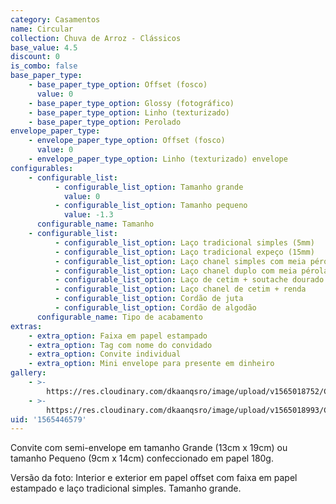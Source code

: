 ```yaml
---
category: Casamentos
name: Circular
collection: Chuva de Arroz - Clássicos
base_value: 4.5
discount: 0
is_combo: false
base_paper_type:
    - base_paper_type_option: Offset (fosco)
      value: 0
    - base_paper_type_option: Glossy (fotográfico)
    - base_paper_type_option: Linho (texturizado)
    - base_paper_type_option: Perolado
envelope_paper_type:
    - envelope_paper_type_option: Offset (fosco)
      value: 0
    - envelope_paper_type_option: Linho (texturizado) envelope
configurables:
    - configurable_list:
          - configurable_list_option: Tamanho grande
            value: 0
          - configurable_list_option: Tamanho pequeno
            value: -1.3
      configurable_name: Tamanho
    - configurable_list:
          - configurable_list_option: Laço tradicional simples (5mm)
          - configurable_list_option: Laço tradicional expeço (15mm)
          - configurable_list_option: Laço chanel simples com meia pérola
          - configurable_list_option: Laço chanel duplo com meia pérola
          - configurable_list_option: Laço de cetim + soutache dourado ou prateado
          - configurable_list_option: Laço chanel de cetim + renda
          - configurable_list_option: Cordão de juta
          - configurable_list_option: Cordão de algodão
      configurable_name: Tipo de acabamento
extras:
    - extra_option: Faixa em papel estampado
    - extra_option: Tag com nome do convidado
    - extra_option: Convite individual
    - extra_option: Mini envelope para presente em dinheiro
gallery:
    - >-
        https://res.cloudinary.com/dkaanqsro/image/upload/v1565018752/Casamentos/Modelo-Circular-1_avwzau.jpg
    - >-
        https://res.cloudinary.com/dkaanqsro/image/upload/v1565018993/Casamentos/Modelo-Circular-2_ct8vd1.jpg
uid: '1565446579'
---
```


Convite com semi-envelope em tamanho Grande (13cm x 19cm) ou tamanho Pequeno
(9cm x 14cm) confeccionado em papel 180g.

Versão da foto: Interior e exterior em papel offset com faixa em papel
estampado e laço tradicional simples. Tamanho grande.

